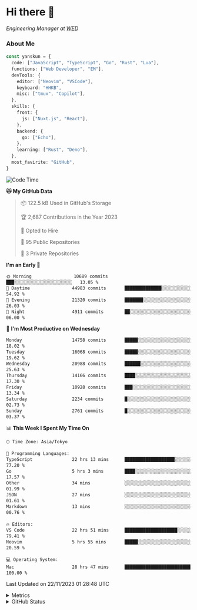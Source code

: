 # Hi there&nbsp;:wave:

<!-- ![Alt text](https://spotify-recently-played-readme.vercel.app/api?user=31kynbuubkiu3r4qh4hjuaglhfay) -->

_Engineering Manager at [WED](https://github.com/wedinc)_

### About Me

```ts
const yanskun = {
  code: ["JavaScript", "TypeScript", "Go", "Rust", "Lua"],
  functions: ["Web Developer", "EM"],
  devTools: {
    editor: ["Neovim", "VSCode"],
    keyboard: "HHKB",
    misc: ["tmux", "Copilot"],
  },
  skills: {
    front: {
      js: ["Nuxt.js", "React"],
    },
    backend: {
      go: ["Echo"],
    },
    learning: ["Rust", "Deno"],
  },
  most_favirite: "GitHub",
}
```

<!--START_SECTION:waka-->
![Code Time](http://img.shields.io/badge/Code%20Time-580%20hrs%2023%20mins-blue)

**🐱 My GitHub Data** 

> 📦 122.5 kB Used in GitHub's Storage 
 > 
> 🏆 2,687 Contributions in the Year 2023
 > 
> 💼 Opted to Hire
 > 
> 📜 95 Public Repositories 
 > 
> 🔑 3 Private Repositories 
 > 
**I'm an Early 🐤** 

```text
🌞 Morning                10689 commits       ███░░░░░░░░░░░░░░░░░░░░░░   13.05 % 
🌆 Daytime                44983 commits       ██████████████░░░░░░░░░░░   54.92 % 
🌃 Evening                21320 commits       ███████░░░░░░░░░░░░░░░░░░   26.03 % 
🌙 Night                  4911 commits        ██░░░░░░░░░░░░░░░░░░░░░░░   06.00 % 
```
📅 **I'm Most Productive on Wednesday** 

```text
Monday                   14758 commits       █████░░░░░░░░░░░░░░░░░░░░   18.02 % 
Tuesday                  16068 commits       █████░░░░░░░░░░░░░░░░░░░░   19.62 % 
Wednesday                20988 commits       ██████░░░░░░░░░░░░░░░░░░░   25.63 % 
Thursday                 14166 commits       ████░░░░░░░░░░░░░░░░░░░░░   17.30 % 
Friday                   10928 commits       ███░░░░░░░░░░░░░░░░░░░░░░   13.34 % 
Saturday                 2234 commits        █░░░░░░░░░░░░░░░░░░░░░░░░   02.73 % 
Sunday                   2761 commits        █░░░░░░░░░░░░░░░░░░░░░░░░   03.37 % 
```


📊 **This Week I Spent My Time On** 

```text
🕑︎ Time Zone: Asia/Tokyo

💬 Programming Languages: 
TypeScript               22 hrs 13 mins      ███████████████████░░░░░░   77.20 % 
Go                       5 hrs 3 mins        ████░░░░░░░░░░░░░░░░░░░░░   17.57 % 
Other                    34 mins             ░░░░░░░░░░░░░░░░░░░░░░░░░   01.99 % 
JSON                     27 mins             ░░░░░░░░░░░░░░░░░░░░░░░░░   01.61 % 
Markdown                 13 mins             ░░░░░░░░░░░░░░░░░░░░░░░░░   00.76 % 

🔥 Editors: 
VS Code                  22 hrs 51 mins      ████████████████████░░░░░   79.41 % 
Neovim                   5 hrs 55 mins       █████░░░░░░░░░░░░░░░░░░░░   20.59 % 

💻 Operating System: 
Mac                      28 hrs 47 mins      █████████████████████████   100.00 % 
```


 Last Updated on 22/11/2023 01:28:48 UTC
<!--END_SECTION:waka-->

<details>
  <summary>Metrics</summary>
  <img src="https://github.com/yanskun/yanskun/blob/main/github-metrics.svg" alt="Metrics">
</details>

<details>
  <summary>GitHub Status</summary>
  <picture>
    <source media="(prefers-color-scheme: dark)" srcset="https://raw.githubusercontent.com/yanskun/yanskun/master/profile-summary-card-output/nord_dark/0-profile-details.svg">
   <img src="https://raw.githubusercontent.com/yanskun/yanskun/master/profile-summary-card-output/default/0-profile-details.svg">
  </picture>
  <br>
  <picture>
    <source media="(prefers-color-scheme: dark)" srcset="https://raw.githubusercontent.com/yanskun/yanskun/master/profile-summary-card-output/nord_dark/1-repos-per-language.svg">
   <img src="https://raw.githubusercontent.com/yanskun/yanskun/master/profile-summary-card-output/default/1-repos-per-language.svg">
  </picture>
  <picture>
    <source media="(prefers-color-scheme: dark)" srcset="https://raw.githubusercontent.com/yanskun/yanskun/master/profile-summary-card-output/nord_dark/2-most-commit-language.svg">
   <img src="https://raw.githubusercontent.com/yanskun/yanskun/master/profile-summary-card-output/default/2-most-commit-language.svg">
  </picture>
  <br>
  <picture>
    <source media="(prefers-color-scheme: dark)" srcset="https://raw.githubusercontent.com/yanskun/yanskun/master/profile-summary-card-output/nord_dark/3-stats.svg">
   <img src="https://raw.githubusercontent.com/yanskun/yanskun/master/profile-summary-card-output/default/3-stats.svg">
  </picture>
  <picture>
    <source media="(prefers-color-scheme: dark)" srcset="https://raw.githubusercontent.com/yanskun/yanskun/master/profile-summary-card-output/nord_dark/4-productive-time.svg">
   <img src="https://raw.githubusercontent.com/yanskun/yanskun/master/profile-summary-card-output/default/4-productive-time.svg">
  </picture>
</details>
